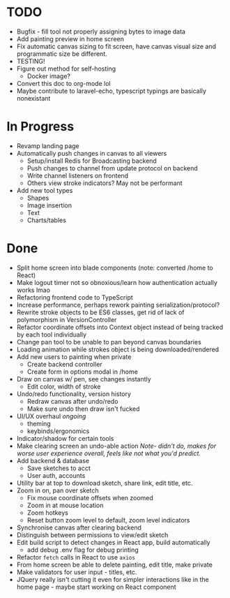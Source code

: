 # TODO
- Bugfix - fill tool not properly assigning bytes to image data
- Add painting preview in home screen
- Fix automatic canvas sizing to fit screen, have canvas visual size
  and programmatic size be different.
- TESTING!
- Figure out method for self-hosting
    - Docker image?
- Convert this doc to org-mode lol
- Maybe contribute to laravel-echo, typescript typings are basically
  nonexistant

# In Progress
- Revamp landing page
- Automatically push changes in canvas to all viewers
    - Setup/install Redis for Broadcasting backend
    - Push changes to channel from update protocol on backend
    - Write channel listeners on frontend
    - Others view stroke indicators? May not be performant
- Add new tool types
    - Shapes
    - Image insertion
    - Text
    - Charts/tables
    
# Done
- Split home screen into blade components (note: converted /home to React)
- Make logout timer not so obnoxious/learn how authentication actually works lmao
- Refactoring frontend code to TypeScript
- Increase performance, perhaps rework painting serialization/protocol?
- Rewrite stroke objects to be ES6 classes, get rid of lack of polymorphism in
  VersionController
- Refactor coordinate offsets into Context object instead of being tracked by 
  each tool individually
- Change pan tool to be unable to pan beyond canvas boundaries
- Loading animation while strokes object is being downloaded/rendered
- Add new users to painting when private
    - Create backend controller
    - Create form in options modal in /home
- Draw on canvas w/ pen, see changes instantly
    - Edit color, width of stroke
- Undo/redo functionality, version history
    - Redraw canvas after undo/redo
    - Make sure undo then draw isn't fucked
- UI/UX overhaul *ongoing*
    - theming
    - keybinds/ergonomics
- Indicator/shadow for certain tools
- Make clearing screen an undo-able action *Note- didn't do, makes for worse
  user experience overall, feels like not what you'd predict.*
- Add backend & database
    - Save sketches to acct
    - User auth, accounts
- Utility bar at top to download sketch, share link, edit title, etc.
- Zoom in on, pan over sketch
    - Fix mouse coordinate offsets when zoomed
    - Zoom in at mouse location
    - Zoom hotkeys
    - Reset button zoom level to default, zoom level indicators
- Synchronise canvas after clearing backend
- Distinguish between permissions to view/edit sketch
- Edit build script to detect changes in React app, build automatically
    - add debug .env flag for debug printing
- Refactor `fetch` calls in React to use `axios`
- From home screen be able to delete painting, edit title, make private
- Make validators for user input - titles, etc.
- JQuery really isn't cutting it even for simpler interactions like in
  the home page - maybe start working on React component
